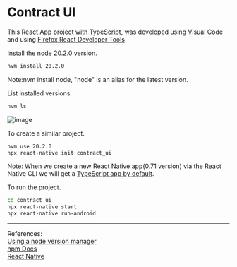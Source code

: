 # Contract UI

This [React App project with TypeScript](https://create-react-app.dev/docs/adding-typescript/), was developed using [Visual Code](https://code.visualstudio.com/download) and using [Firefox React Developer Tools](https://addons.mozilla.org/en-GB/firefox/addon/react-devtools/)

Install the node 20.2.0 version.
```bash
nvm install 20.2.0
```
Note:nvm install node, "node" is an alias for the latest version.

List installed versions.
```bash
nvm ls
```

![image](https://github.com/gcp-development/smart-contract-dapp/assets/76512851/418ffa7d-0802-490a-a133-396e0da2a2f6)

To create a similar project.
```bash
nvm use 20.2.0
npx react-native init contract_ui
```
Note: When we create a new React Native app(0.71 version) via the React Native CLI we will get a [TypeScript app by default](https://reactnative.dev/blog/2023/01/12/version-071).

To run the project.
```bash
cd contract_ui
npx react-native start
npx react-native run-android
```
<hr>

References:<br>
[Using a node version manager](https://npm.github.io/installation-setup-docs/installing/using-a-node-version-manager.html)<br>
[npm Docs](https://docs.npmjs.com/)<br>
[React Native](https://reactnative.dev/)<br>
